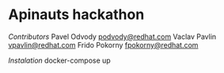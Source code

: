# Apinauts hackathon


*Contributors*
Pavel Odvody <podvody@redhat.com>
Vaclav Pavlin <vpavlin@redhat.com>
Frido Pokorny <fpokorny@redhat.com>

*Instalation*
docker-compose up
